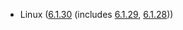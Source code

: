 - Linux ([6.1.30](https://lwn.net/Articles/932882) (includes [6.1.29](https://lwn.net/Articles/932133), [6.1.28](https://lwn.net/Articles/931651)))

